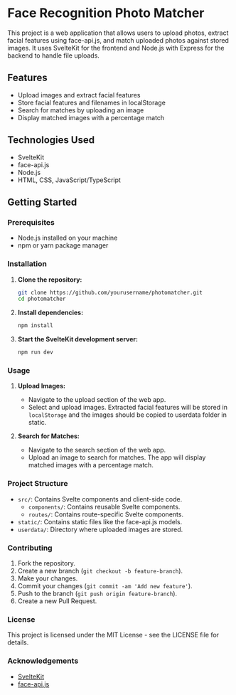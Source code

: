 # Face Recognition Photo Matcher

This project is a web application that allows users to upload photos, extract facial features using face-api.js, and match uploaded photos against stored images. It uses SvelteKit for the frontend and Node.js with Express for the backend to handle file uploads.

## Features

- Upload images and extract facial features
- Store facial features and filenames in localStorage
- Search for matches by uploading an image
- Display matched images with a percentage match

## Technologies Used

- SvelteKit
- face-api.js
- Node.js
- HTML, CSS, JavaScript/TypeScript

## Getting Started

### Prerequisites

- Node.js installed on your machine
- npm or yarn package manager

### Installation

1. **Clone the repository:**

   ```bash
   git clone https://github.com/yourusername/photomatcher.git
   cd photomatcher
   ```

2. **Install dependencies:**

   ```bash
   npm install
   ```


3. **Start the SvelteKit development server:**

   ```bash
   npm run dev
   ```

### Usage

1. **Upload Images:**

   - Navigate to the upload section of the web app.
   - Select and upload images. Extracted facial features will be stored in `localStorage` and the images should be copied to userdata folder in static.

2. **Search for Matches:**

   - Navigate to the search section of the web app.
   - Upload an image to search for matches. The app will display matched images with a percentage match.

### Project Structure

- `src/`: Contains Svelte components and client-side code.
  - `components/`: Contains reusable Svelte components.
  - `routes/`: Contains route-specific Svelte components.
- `static/`: Contains static files like the face-api.js models.
- `userdata/`: Directory where uploaded images are stored.


### Contributing

1. Fork the repository.
2. Create a new branch (`git checkout -b feature-branch`).
3. Make your changes.
4. Commit your changes (`git commit -am 'Add new feature'`).
5. Push to the branch (`git push origin feature-branch`).
6. Create a new Pull Request.

### License

This project is licensed under the MIT License - see the LICENSE file for details.

### Acknowledgements

- [SvelteKit](https://kit.svelte.dev/)
- [face-api.js](https://github.com/justadudewhohacks/face-api.js)